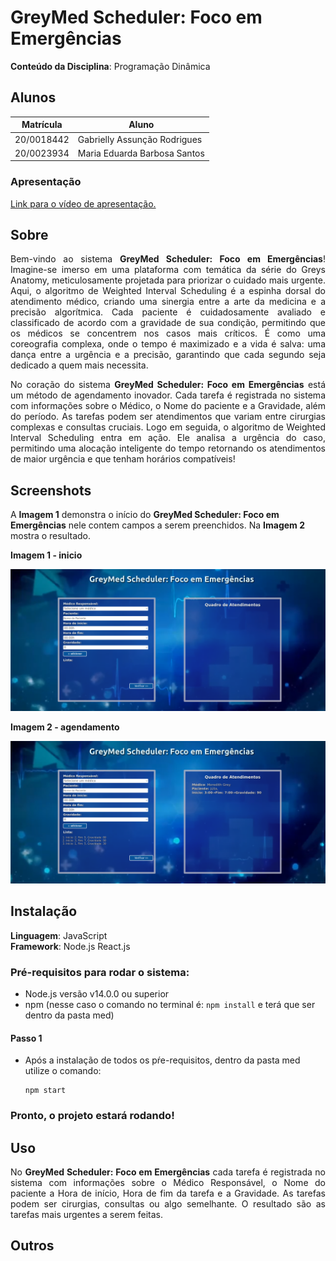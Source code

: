 # GreyMed Scheduler: Foco em Emergências 

**Conteúdo da Disciplina**: Programação Dinâmica<br>

## Alunos
|Matrícula | Aluno |
| -- | -- |
| 20/0018442  |  Gabrielly Assunção Rodrigues |
| 20/0023934|  Maria Eduarda Barbosa Santos |

### Apresentação

[Link para o vídeo de apresentação.]()

## Sobre

<p align="justify">
Bem-vindo ao sistema <b>GreyMed Scheduler: Foco em Emergências</b>! Imagine-se imerso em uma plataforma com temática da série do Greys Anatomy, meticulosamente projetada para priorizar o cuidado mais urgente. Aqui, o algoritmo de Weighted Interval Scheduling é a espinha dorsal do atendimento médico, criando uma sinergia entre a arte da medicina e a precisão algorítmica. Cada paciente é cuidadosamente avaliado e classificado de acordo com a gravidade de sua condição, permitindo que os médicos se concentrem nos casos mais críticos. É como uma coreografia complexa, onde o tempo é maximizado e a vida é salva: uma dança entre a urgência e a precisão, garantindo que cada segundo seja dedicado a quem mais necessita.
</p>
<p align="justify">
No coração do sistema <b>GreyMed Scheduler: Foco em Emergências</b> está um método de agendamento inovador. Cada tarefa é registrada no sistema com informações sobre o Médico, o Nome do paciente e a Gravidade, além do período. As tarefas podem ser atendimentos que variam entre cirurgias complexas e consultas cruciais. Logo em seguida, o algoritmo de Weighted Interval Scheduling entra em ação. Ele analisa a urgência do caso, permitindo uma alocação inteligente do tempo retornando os atendimentos de maior urgência e que tenham horários compatíveis!
</p>


## Screenshots

A **Imagem 1** demonstra o início do <b>GreyMed Scheduler: Foco em Emergências</b> nele contem campos a serem preenchidos. Na **Imagem 2** mostra o resultado.

**Imagem 1 - inicio** 

![img1](med/src/assets/img1.png)

**Imagem 2 - agendamento**

![img2](med/src/assets/img2.png)

## Instalação 
**Linguagem**: JavaScript<br>
**Framework**: Node.js React.js<br>

### Pré-requisitos para rodar o sistema:

- Node.js versão v14.0.0 ou superior <br>
- npm (nesse caso o comando no terminal é: ```npm install``` e terá que ser dentro da pasta med)

#### Passo 1

- Após a instalação de todos os pŕe-requisitos, dentro da pasta med utilize o comando:
  ```
  npm start
  
### Pronto, o projeto estará rodando!

## Uso 

<p align="justify">
No <b>GreyMed Scheduler: Foco em Emergências</b>  cada tarefa é registrada no sistema com informações sobre o Médico Responsável, o Nome do paciente a Hora de início, Hora de fim da tarefa e a Gravidade. As tarefas podem ser cirurgias, consultas ou algo semelhante. O resultado são as tarefas mais urgentes a serem feitas. 
</p>

## Outros




